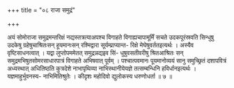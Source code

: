 +++
title = "०८ राजा समुद्रं"

+++

अयं सोमोराजा समुद्रमन्तरिक्षं नद्यस्तत्रत्याअपश्च विगाहते विगाह्यचापामूर्मिं सचते उदकपूरंस्रवति सिन्धुषु उदकेषु ग्रहेषुचाश्रितःसन् हूयमानःसन् रश्मिद्वारा सूर्यम्प्राप्यान्त- रिक्षे मेघेषुवर्ततइत्यर्थः । अस्यैव वृष्टिसाधनत्वात् । यद्वा लुप्तोपममेतत् समुद्रन्नद्यइव सिं- धुषुवसतीवरीषु श्रितआश्रितः सन् समुद्रमभिषुतसोमरसाधारपात्रं विगाहते अभिषवात् पूर्वम् । पश्चात्पवमानः पूयमानोव्ययं सानु समुच्छ्रितं दशापवित्रं अध्यस्थात् अधितिष्ठति कुत्रदेशे नाभापृथिव्या नाभिस्थानीयेयज्ञे तत्सम्बन्धिनि हविर्धानइत्यर्थः । यज्ञमाहुर्भुवनस्य- नाभिमितिश्रुतेः । कीदृशः महोदिवो द्युलोकस्य धरुणोधर्ता ॥ ७ ॥